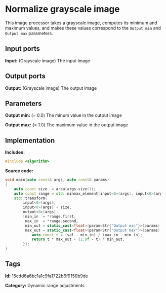 # Normalize grayscale image

This image processor takes a grayscale image, computes its minimum and maximum values, and makes these values correspond to the `Output min` and `Output max` parameters.

## Input ports

__Input:__ (Grayscale image) The input image

## Output ports

__Output:__ (Grayscale image) The output image

## Parameters

__Output min:__ (= 0.0) The minum value in the output image

__Output max:__ (= 1.0) The maximum value in the output image

## Implementation

__Includes:__ 

```c++
#include <algorithm>
```

__Source code:__ 

```c++
void main(auto const& args, auto const& params)
{
	auto const size  = area(args.size());
	auto const range = std::minmax_element(input<0>(args), input<0>(args) + size);
	std::transform(
	    input<0>(args),
	    input<0>(args) + size,
	    output<0>(args),
	    [min_in  = *range.first,
	     max_in  = *range.second,
	     min_out = static_cast<float>(param<Str{"Output min"}>(params).value()),
	     max_out = static_cast<float>(param<Str{"Output max"}>(params).value())](auto val) {
		    auto const t = (val - min_in) / (max_in - min_in);
		    return t * max_out + (1.0f - t) * min_out;
	    });
}
```

## Tags

__Id:__ 15cdd6a6bc1a1c9fa1722b6f9150b9de

__Category:__ Dynamic range adjustments